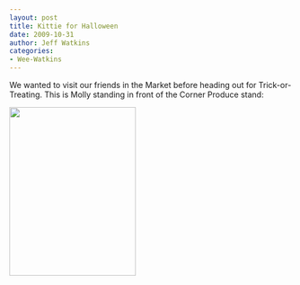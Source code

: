 ```yaml
---
layout: post
title: Kittie for Halloween
date: 2009-10-31
author: Jeff Watkins
categories:
- Wee-Watkins
---
```


We wanted to visit our friends in the Market before heading out for Trick-or-Treating. This is Molly standing in front of the Corner Produce stand:


<p><a href="http://metrocat.org/wordpress/wp-content/uploads/2009/10/p_2048_1536_583E0108-B0D4-498B-9CBE-5E1FE18C2ED6.jpeg"><img src="http://metrocat.org/wordpress/wp-content/uploads/2009/10/p_2048_1536_583E0108-B0D4-498B-9CBE-5E1FE18C2ED6.jpeg" alt="" width="225" height="300" class="alignnone size-full wp-image-364" /></a></p>